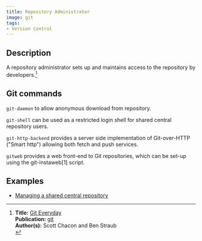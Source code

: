 ```yaml
---
title: Repository Administrator
image: git
tags:
- Version Control
---
```

## Description

A repository administrator sets up and maintains access to the repository by developers.[^1]

## Git commands

`git-daemon` to allow anonymous download from repository.

`git-shell` can be used as a restricted login shell for shared central repository users.

`git-http-backend` provides a server side implementation of Git-over-HTTP ("Smart http") allowing both fetch and push services.

`gitweb` provides a web front-end to Git repositories, which can be set-up using the git-instaweb[1] script.

## Examples

- [Managing a shared central repository](https://github.com/git/git/blob/master/Documentation/howto/update-hook-example.txt)

[^1]: **Title:** [Git Everyday](https://git-scm.com/docs/giteveryday)<br>
**Publication:** [git](https://git-scm.com/)<br>
**Author(s):** Scott Chacon and Ben Straub<br>